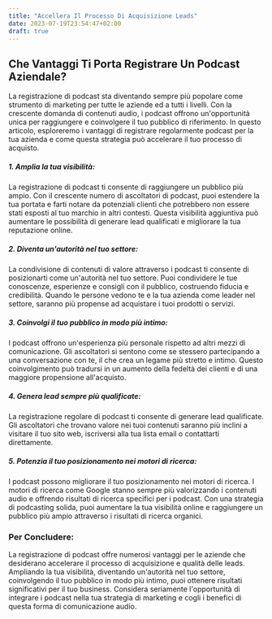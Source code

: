 ```yaml
---
title: "Accellera Il Processo Di Acquisizione Leads"
date: 2023-07-19T23:54:47+02:00
draft: true
---
```


## Che Vantaggi Ti Porta Registrare Un Podcast Aziendale?

La registrazione di podcast sta diventando sempre più popolare come strumento di marketing per tutte le aziende ed a tutti i livelli. 
Con la crescente domanda di contenuti audio, i podcast offrono un'opportunità unica per raggiungere e coinvolgere il tuo pubblico di riferimento. 
In questo articolo, esploreremo i vantaggi di registrare regolarmente podcast per la tua azienda e come questa strategia può accelerare il tuo processo di acquisto.

##### 1.  Amplia la tua visibilità:
La registrazione di podcast ti consente di raggiungere un pubblico più ampio. Con il crescente numero di ascoltatori di podcast, puoi estendere la tua portata e farti notare da potenziali clienti che potrebbero non essere stati esposti al tuo marchio in altri contesti. Questa visibilità aggiuntiva può aumentare le possibilità di generare lead qualificati e migliorare la tua reputazione online.

##### 2.  Diventa un'autorità nel tuo settore:
La condivisione di contenuti di valore attraverso i podcast ti consente di posizionarti come un'autorità nel tuo settore. Puoi condividere le tue conoscenze, esperienze e consigli con il pubblico, costruendo fiducia e credibilità. Quando le persone vedono te e la tua azienda come leader nel settore, saranno più propense ad acquistare i tuoi prodotti o servizi.

##### 3.  Coinvolgi il tuo pubblico in modo più intimo:
I podcast offrono un'esperienza più personale rispetto ad altri mezzi di comunicazione. Gli ascoltatori si sentono come se stessero partecipando a una conversazione con te, il che crea un legame più stretto e intimo. Questo coinvolgimento può tradursi in un aumento della fedeltà dei clienti e di una maggiore propensione all'acquisto.

##### 4.  Genera lead sempre più qualificate:
La registrazione regolare di podcast ti consente di generare lead qualificate. Gli ascoltatori che trovano valore nei tuoi contenuti saranno più inclini a visitare il tuo sito web, iscriversi alla tua lista email o contattarti direttamente.

##### 5.  Potenzia il tuo posizionamento nei motori di ricerca:

I podcast possono migliorare il tuo posizionamento nei motori di ricerca. I motori di ricerca come Google stanno sempre più valorizzando i contenuti audio e offrendo risultati di ricerca specifici per i podcast. Con  una strategia di podcasting solida, puoi aumentare la tua visibilità online e raggiungere un pubblico più ampio attraverso i risultati di ricerca organici.

### Per Concludere:
La registrazione di podcast offre numerosi vantaggi per le aziende che desiderano accelerare il processo di acquisizione e qualità delle leads. Ampliando la tua visibilità, diventando un'autorità nel tuo settore, coinvolgendo il tuo pubblico in modo più intimo, puoi ottenere risultati significativi per il tuo business. Considera seriamente l'opportunità di integrare i podcast nella tua strategia di marketing e cogli i benefici di questa forma di comunicazione audio.